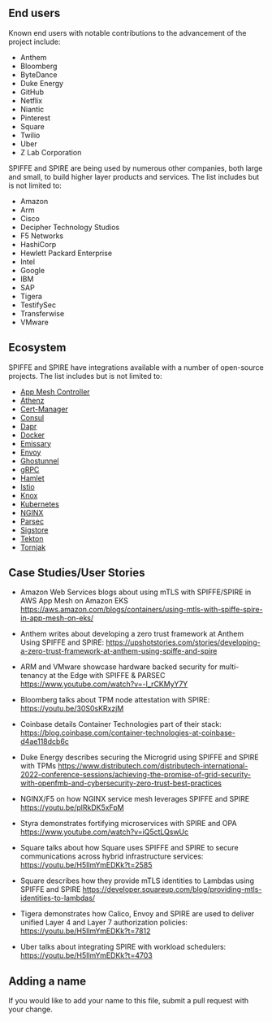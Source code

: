## End users

Known end users with notable contributions to the advancement of the project include: 

* Anthem
* Bloomberg 
* ByteDance 
* Duke Energy
* GitHub
* Netflix
* Niantic
* Pinterest 
* Square
* Twilio 
* Uber
* Z Lab Corporation

SPIFFE and SPIRE are being used by numerous other companies, both large and small, to build higher layer products and services. The list includes but is not limited to: 

* Amazon
* Arm
* Cisco 
* Decipher Technology Studios 
* F5 Networks 
* HashiCorp 
* Hewlett Packard Enterprise
* Intel 
* Google 
* IBM 
* SAP
* Tigera 
* TestifySec
* Transferwise
* VMware

## Ecosystem

SPIFFE and SPIRE have integrations available with a number of open-source projects. The list includes but is not limited to:

* [App Mesh Controller](https://github.com/aws/aws-app-mesh-controller-for-k8s)		
* [Athenz](https://github.com/yahoo/athenz)
* [Cert-Manager](https://github.com/cert-manager/csi-driver-spiffe)		
* [Consul](https://github.com/hashicorp/consul)		
* [Dapr](https://github.com/dapr)		
* [Docker](https://github.com/containerd/containerd)		
* [Emissary](https://github.com/github/emissary)		
* [Envoy](https://github.com/envoyproxy/envoy)		
* [Ghostunnel](https://github.com/square/ghostunnel)		
* [gRPC](https://pkg.go.dev/github.com/spiffe/go-spiffe/v2/examples/spiffe-grpc) 
* [Hamlet](https://github.com/vmware/hamlet)		
* [Istio](https://github.com/istio/istio)		
* [Knox](https://github.com/pinterest/knox)		
* [Kubernetes](https://github.com/kubernetes/kubernetes)		
* [NGINX](http://hg.nginx.org/nginx/)		
* [Parsec](https://github.com/parallaxsecond/parsec)		
* [Sigstore](https://github.com/sigstore/fulcio)		
* [Tekton](https://github.com/tektoncd/chains)		
* [Tornjak](https://github.com/spiffe/tornjak)		


## Case Studies/User Stories

* Amazon Web Services blogs about using mTLS with SPIFFE/SPIRE in AWS App Mesh on Amazon EKS
https://aws.amazon.com/blogs/containers/using-mtls-with-spiffe-spire-in-app-mesh-on-eks/

* Anthem writes about developing a zero trust framework at Anthem Using SPIFFE and SPIRE:
https://upshotstories.com/stories/developing-a-zero-trust-framework-at-anthem-using-spiffe-and-spire

* ARM and VMware showcase hardware backed security for multi-tenancy at the Edge with SPIFFE & PARSEC
https://www.youtube.com/watch?v=-I_rCKMyY7Y

* Bloomberg talks about TPM node attestation with SPIRE:
https://youtu.be/30S0sKRxzjM

* Coinbase details Container Technologies part of their stack:
https://blog.coinbase.com/container-technologies-at-coinbase-d4ae118dcb6c

* Duke Energy describes securing the Microgrid using SPIFFE and SPIRE with TPMs 
https://www.distributech.com/distributech-international-2022-conference-sessions/achieving-the-promise-of-grid-security-with-openfmb-and-cybersecurity-zero-trust-best-practices 

* NGINX/F5 on how NGINX service mesh leverages SPIFFE and SPIRE
https://youtu.be/plRkDK5xFpM

* Styra demonstrates fortifying microservices with SPIRE and OPA
https://www.youtube.com/watch?v=iQ5ctLQswUc

* Square talks about how Square uses SPIFFE and SPIRE to secure communications across hybrid infrastructure services:
https://youtu.be/H5IlmYmEDKk?t=2585

* Square describes how they provide mTLS identities to Lambdas using SPIFFE and SPIRE
https://developer.squareup.com/blog/providing-mtls-identities-to-lambdas/

* Tigera demonstrates how Calico, Envoy and SPIRE are used to deliver unified Layer 4 and Layer 7 authorization policies:
https://youtu.be/H5IlmYmEDKk?t=7812

* Uber talks about integrating SPIRE with workload schedulers: 
https://youtu.be/H5IlmYmEDKk?t=4703




## Adding a name

If you would like to add your name to this file, submit a pull request with your change. 


